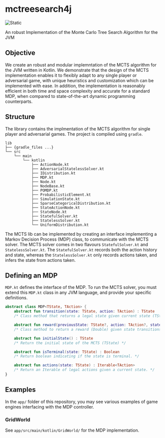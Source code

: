 # mctreesearch4j

![Static](https://img.shields.io/static/v1?label=docs&message=latest&color=blue&style=flat-square)

An robust Implementation of the Monte Carlo Tree Search Algorithm for the JVM

## Objective

We create an robust and modular implemntation of the MCTS algorithm for the JVM written in Kotlin. We demonstrate that the design of the MCTS implementation enables it to flexibly adapt to any single player or adversarial game, with unique heuristics and customization which can be implemented with ease. In addition, the implementation is reasonably efficient in both time and space complexity and accurate for a standard MDP, when compared to state-of-the-art dynamic programming counterparts.

## Structure

The library contains the implmentation of the MCTS algorithm for single player and adversarial games. The project is compiled using `gradle`.

```
lib
├── {gradle_files ...}
└── src
    └── main
        └── kotlin
            ├── ActionNode.kt
            ├── AdversarialStatelessSolver.kt
            ├── IDistribution.kt
            ├── MDP.kt
            ├── Node.kt
            ├── NodeBase.kt
            ├── POMDP.kt
            ├── ProbabilisticElement.kt
            ├── SimulationState.kt
            ├── SparseCategoricalDistribution.kt
            ├── StateActionNode.kt
            ├── StateNode.kt
            ├── StatefulSolver.kt
            ├── StatelessSolver.kt
            └── UniformDistribution.kt

```

The MCTS lib can be implemented by creating an interface implementing a Markov Decision Process (MDP) class, to communicate with the MCTS solver. The MCTS solver comes in two flavours `StatefulSolver.kt` and `StatelessSolver.kt`. The `StatefulSolver.kt` records both the action history and state, whereas the `StatelessSolver.kt` only records actions taken, and infers the state from actions taken.

## Defining an MDP

`MDP.kt` defines the interface of the MDP. To run the MCTS solver, you must extend this `MDP.kt` class in any JVM language, and provide your specific definitions. 

```kotlin
abstract class MDP<TState, TAction> {
    abstract fun transition(state: TState, action: TAction) : TState
    /* Class method that returns a legal state given current state (TState) and action taken (TAction) */

    abstract fun reward(previousState: TState?, action: TAction?, state: TState) : Double
    /* Class method to return a reward (Double) given state transitions parameters */

    abstract fun initialState() : TState
    /* Return the initial state of the MCTS (TState) */

    abstract fun isTerminal(state: TState) : Boolean
    /* Return boolean indicating if the state is terminal. */

    abstract fun actions(state: TState) : Iterable<TAction>
    /* Return an Iterable of legal actions given a current state. */
}
```

## Examples

In the `app/` folder of this repository, you may see various examples of game engines interfacing with the MDP controller.

### GridWorld

See `app/src/main/kotlin/GridWorld/` for the MDP implementation.





